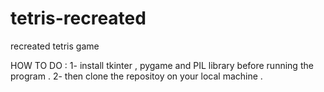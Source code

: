# tetris-recreated
recreated tetris game 

HOW TO DO :
1- install tkinter , pygame and PIL library before running the program .
2- then clone the repositoy on your local machine .
